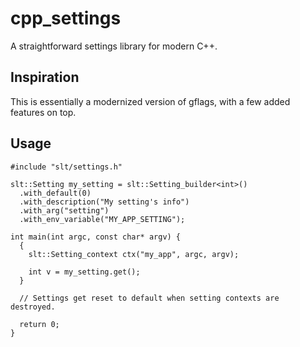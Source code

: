 # cpp_settings

A straightforward settings library for modern C++.

## Inspiration

This is essentially a modernized version of gflags, with a few added features on top.

## Usage

```
#include "slt/settings.h"

slt::Setting my_setting = slt::Setting_builder<int>()
  .with_default(0)
  .with_description("My setting's info")
  .with_arg("setting")
  .with_env_variable("MY_APP_SETTING");

int main(int argc, const char* argv) {
  {
    slt::Setting_context ctx("my_app", argc, argv);

    int v = my_setting.get();
  }

  // Settings get reset to default when setting contexts are destroyed.

  return 0;
}

```